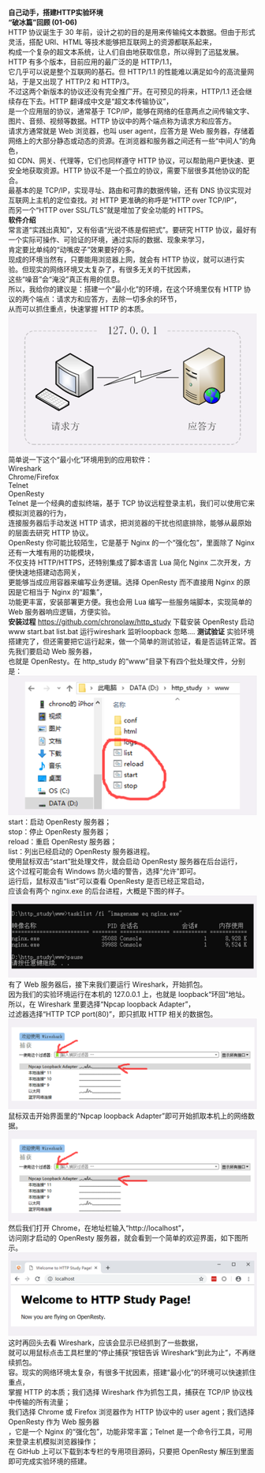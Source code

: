 **自己动手，搭建HTTP实验环境**</br>
**“破冰篇”回顾 (01-06)**</br>
HTTP 协议诞生于 30 年前，设计之初的目的是用来传输纯文本数据。但由于形式灵活，搭配 URI、HTML 等技术能够把互联网上的资源都联系起来，</br>
构成一个复杂的超文本系统，让人们自由地获取信息，所以得到了迅猛发展。HTTP 有多个版本，目前应用的最广泛的是 HTTP/1.1，</br>
它几乎可以说是整个互联网的基石。但 HTTP/1.1 的性能难以满足如今的高流量网站，于是又出现了 HTTP/2 和 HTTP/3。</br>
不过这两个新版本的协议还没有完全推广开。在可预见的将来，HTTP/1.1 还会继续存在下去。HTTP 翻译成中文是“超文本传输协议”，</br>
是一个应用层的协议，通常基于 TCP/IP，能够在网络的任意两点之间传输文字、图片、音频、视频等数据。HTTP 协议中的两个端点称为请求方和应答方。</br>
请求方通常就是 Web 浏览器，也叫 user agent，应答方是 Web 服务器，存储着网络上的大部分静态或动态的资源。在浏览器和服务器之间还有一些“中间人”的角色，</br>
如 CDN、网关、代理等，它们也同样遵守 HTTP 协议，可以帮助用户更快速、更安全地获取资源。HTTP 协议不是一个孤立的协议，需要下层很多其他协议的配合。</br>
最基本的是 TCP/IP，实现寻址、路由和可靠的数据传输，还有 DNS 协议实现对互联网上主机的定位查找。对 HTTP 更准确的称呼是“HTTP over TCP/IP”，</br>
而另一个“HTTP over SSL/TLS”就是增加了安全功能的 HTTPS。</br>
**软件介绍**</br>
常言道“实践出真知”，又有俗语“光说不练是假把式”。要研究 HTTP 协议，最好有一个实际可操作、可验证的环境，通过实际的数据、现象来学习，</br>
肯定要比单纯的“动嘴皮子”效果要好的多。</br>
现成的环境当然有，只要能用浏览器上网，就会有 HTTP 协议，就可以进行实验。但现实的网络环境又太复杂了，有很多无关的干扰因素，</br>
这些“噪音”会“淹没”真正有用的信息。</br>
所以，我给你的建议是：搭建一个“最小化”的环境，在这个环境里仅有 HTTP 协议的两个端点：请求方和应答方，去除一切多余的环节，</br>
从而可以抓住重点，快速掌握 HTTP 的本质。</br>
![img_12.png](img_12.png)
简单说一下这个“最小化”环境用到的应用软件：</br>
Wireshark</br>
Chrome/Firefox</br>
Telnet</br>
OpenResty</br>
Telnet 是一个经典的虚拟终端，基于 TCP 协议远程登录主机，我们可以使用它来模拟浏览器的行为，</br>
连接服务器后手动发送 HTTP 请求，把浏览器的干扰也彻底排除，能够从最原始的层面去研究 HTTP 协议。</br>
OpenResty 你可能比较陌生，它是基于 Nginx 的一个“强化包”，里面除了 Nginx 还有一大堆有用的功能模块，</br>
不仅支持 HTTP/HTTPS，还特别集成了脚本语言 Lua 简化 Nginx 二次开发，方便快速地搭建动态网关，</br>
更能够当成应用容器来编写业务逻辑。选择 OpenResty 而不直接用 Nginx 的原因是它相当于 Nginx 的“超集”，</br>
功能更丰富，安装部署更方便。我也会用 Lua 编写一些服务端脚本，实现简单的 Web 服务器响应逻辑，方便实验。</br>
**安装过程**
https://github.com/chronolaw/http_study
下载安装 OpenResty 
启动 www start.bat   list.bat   运行wireshark  监听loopback 
忽略....
**测试验证**
实验环境搭建完了，但还需要把它运行起来，做一个简单的测试验证，看是否运转正常。首先我们要启动 Web 服务器，</br>
也就是 OpenResty。在 http_study 的“www”目录下有四个批处理文件，分别是：</br>
![img_13.png](img_13.png)</br>
start：启动 OpenResty 服务器；</br>
stop：停止 OpenResty 服务器；</br>
reload：重启 OpenResty 服务器；</br>
list：列出已经启动的 OpenResty 服务器进程。</br>
使用鼠标双击“start”批处理文件，就会启动 OpenResty 服务器在后台运行，</br>
这个过程可能会有 Windows 防火墙的警告，选择“允许”即可。</br>
运行后，鼠标双击“list”可以查看 OpenResty 是否已经正常启动，</br>
应该会有两个 nginx.exe 的后台进程，大概是下图的样子。</br>
![img_14.png](img_14.png)</br>
有了 Web 服务器后，接下来我们要运行 Wireshark，开始抓包。</br>
因为我们的实验环境运行在本机的 127.0.0.1 上，也就是 loopback“环回”地址。</br>
所以，在 Wireshark 里要选择“Npcap loopback Adapter”，</br>
过滤器选择“HTTP TCP port(80)”，即只抓取 HTTP 相关的数据包。</br>
![img_17.png](img_17.png)
鼠标双击开始界面里的“Npcap loopback Adapter”即可开始抓取本机上的网络数据。</br>
![img_15.png](img_15.png)</br>
然后我们打开 Chrome，在地址栏输入“http://localhost”，</br>
访问刚才启动的 OpenResty 服务器，就会看到一个简单的欢迎界面，如下图所示。</br>
![img_16.png](img_16.png)</br>
这时再回头去看 Wireshark，应该会显示已经抓到了一些数据，</br>
就可以用鼠标点击工具栏里的“停止捕获”按钮告诉 Wireshark“到此为止”，不再继续抓包。</br>
容。现实的网络环境太复杂，有很多干扰因素，搭建“最小化”的环境可以快速抓住重点，</br>
掌握 HTTP 的本质；我们选择 Wireshark 作为抓包工具，捕获在 TCP/IP 协议栈中传输的所有流量；</br>
我们选择 Chrome 或 Firefox 浏览器作为 HTTP 协议中的 user agent；我们选择 OpenResty 作为 Web 服务器</br>
，它是一个 Nginx 的“强化包”，功能非常丰富；Telnet 是一个命令行工具，可用来登录主机模拟浏览器操作；</br>
在 GitHub 上可以下载到本专栏的专用项目源码，只要把 OpenResty 解压到里面即可完成实验环境的搭建。</br>

























